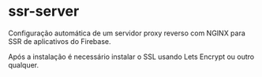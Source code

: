 # ssr-server

Configuração automática de um servidor proxy reverso com NGINX para SSR de aplicativos do Firebase.

Após a instalação é necessário instalar o SSL usando Lets Encrypt ou outro qualquer.
